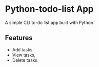 # Python-todo-list App
A simple CLI to-do list app built with Python.

## Features
- Add tasks,
- View tasks,
- Delete tasks.
